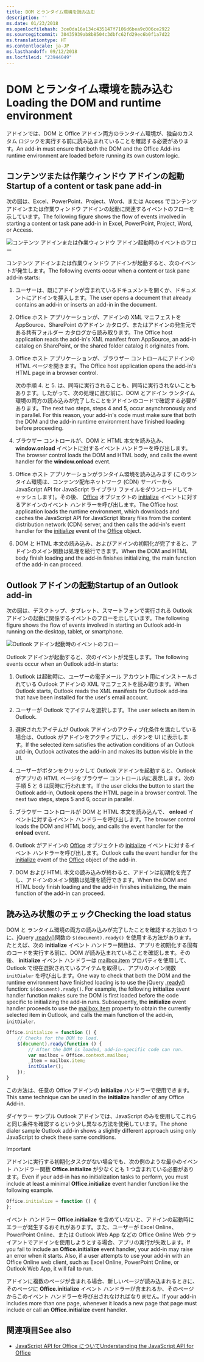 ```yaml
---
title: DOM とランタイム環境を読み込む
description: ''
ms.date: 01/23/2018
ms.openlocfilehash: 3ce0da16a134c435147f7106d6bea9c006ce2922
ms.sourcegitcommit: 30435939ab8b8504c3dbfc62fd29ec6b0f1a7d22
ms.translationtype: HT
ms.contentlocale: ja-JP
ms.lasthandoff: 09/12/2018
ms.locfileid: "23944049"
---
```

# <a name="loading-the-dom-and-runtime-environment"></a><span data-ttu-id="a9fa5-102">DOM とランタイム環境を読み込む</span><span class="sxs-lookup"><span data-stu-id="a9fa5-102">Loading the DOM and runtime environment</span></span>



<span data-ttu-id="a9fa5-103">アドインでは、DOM と Office アドイン両方のランタイム環境が、独自のカスタム ロジックを実行する前に読み込まれていることを確認する必要があります。</span><span class="sxs-lookup"><span data-stu-id="a9fa5-103">An add-in must ensure that both the DOM and the Office Add-ins runtime environment are loaded before running its own custom logic.</span></span> 

## <a name="startup-of-a-content-or-task-pane-add-in"></a><span data-ttu-id="a9fa5-104">コンテンツまたは作業ウィンドウ アドインの起動</span><span class="sxs-lookup"><span data-stu-id="a9fa5-104">Startup of a content or task pane add-in</span></span>

<span data-ttu-id="a9fa5-105">次の図は、Excel、PowerPoint、Project、Word、または Access でコンテンツ アドインまたは作業ウィンドウ アドインの起動に関連するイベントのフローを示しています。</span><span class="sxs-lookup"><span data-stu-id="a9fa5-105">The following figure shows the flow of events involved in starting a content or task pane add-in in Excel, PowerPoint, Project, Word, or Access.</span></span>

![コンテンツ アドインまたは作業ウィンドウ アドイン起動時のイベントのフロー](../images/office15-app-sdk-loading-dom-agave-runtime.png)

<span data-ttu-id="a9fa5-107">コンテンツ アドインまたは作業ウィンドウ アドインが起動すると、次のイベントが発生します。</span><span class="sxs-lookup"><span data-stu-id="a9fa5-107">The following events occur when a content or task pane add-in starts:</span></span> 



1. <span data-ttu-id="a9fa5-108">ユーザーは、既にアドインが含まれているドキュメントを開くか、ドキュメントにアドインを挿入します。</span><span class="sxs-lookup"><span data-stu-id="a9fa5-108">The user opens a document that already contains an add-in or inserts an add-in in the document.</span></span>
    
2. <span data-ttu-id="a9fa5-109">Office ホスト アプリケーションが、アドインの XML マニフェストを AppSource、SharePoint のアドイン カタログ、またはアドインの発生元である共有フォルダー カタログから読み取ります。</span><span class="sxs-lookup"><span data-stu-id="a9fa5-109">The Office host application reads the add-in's XML manifest from AppSource, an add-in catalog on SharePoint, or the shared folder catalog it originates from.</span></span>
    
3. <span data-ttu-id="a9fa5-110">Office ホスト アプリケーションが、ブラウザー コントロールにアドインの HTML ページを開きます。</span><span class="sxs-lookup"><span data-stu-id="a9fa5-110">The Office host application opens the add-in's HTML page in a browser control.</span></span>
    
    <span data-ttu-id="a9fa5-p101">次の手順 4. と 5. は、同時に実行されることも、同時に実行されないこともあります。したがって、次の処理に進む前に、DOM とアドイン ランタイム環境の両方の読み込みが完了したことをアドインのコードで確認する必要があります。</span><span class="sxs-lookup"><span data-stu-id="a9fa5-p101">The next two steps, steps 4 and 5, occur asynchronously and in parallel. For this reason, your add-in's code must make sure that both the DOM and the add-in runtime environment have finished loading before proceeding.</span></span>
    
4. <span data-ttu-id="a9fa5-113">ブラウザー コントロールが、DOM と HTML 本文を読み込み、 **window.onload** イベントに対するイベント ハンドラーを呼び出します。</span><span class="sxs-lookup"><span data-stu-id="a9fa5-113">The browser control loads the DOM and HTML body, and calls the event handler for the  **window.onload** event.</span></span>
    
5. <span data-ttu-id="a9fa5-114">Office ホスト アプリケーションがランタイム環境を読み込みます (このランタイム環境は、コンテンツ配布ネットワーク (CDN) サーバーから JavaScript API for JavaScript ライブラリ ファイルをダウンロードしてキャッシュします)。その後、 [Office](https://docs.microsoft.com/javascript/api/office?view=office-js) オブジェクトの [initialize](https://docs.microsoft.com/javascript/api/office?view=office-js) イベントに対するアドインのイベント ハンドラーを呼び出します。</span><span class="sxs-lookup"><span data-stu-id="a9fa5-114">The Office host application loads the runtime environment, which downloads and caches the JavaScript API for JavaScript library files from the content distribution network (CDN) server, and then calls the add-in's event handler for the [initialize](https://docs.microsoft.com/javascript/api/office?view=office-js) event of the [Office](https://docs.microsoft.com/javascript/api/office?view=office-js) object.</span></span>
    
6. <span data-ttu-id="a9fa5-115">DOM と HTML 本文の読み込み、およびアドインの初期化が完了すると、アドインのメイン関数は処理を続行できます。</span><span class="sxs-lookup"><span data-stu-id="a9fa5-115">When the DOM and HTML body finish loading and the add-in finishes initializing, the main function of the add-in can proceed.</span></span>
    

## <a name="startup-of-an-outlook-add-in"></a><span data-ttu-id="a9fa5-116">Outlook アドインの起動</span><span class="sxs-lookup"><span data-stu-id="a9fa5-116">Startup of an Outlook add-in</span></span>



<span data-ttu-id="a9fa5-117">次の図は、デスクトップ、タブレット、スマートフォンで実行される Outlook アドインの起動に関係するイベントのフローを示しています。</span><span class="sxs-lookup"><span data-stu-id="a9fa5-117">The following figure shows the flow of events involved in starting an Outlook add-in running on the desktop, tablet, or smartphone.</span></span>

![Outlook アドイン起動時のイベントのフロー](../images/outlook15-loading-dom-agave-runtime.png)

<span data-ttu-id="a9fa5-119">Outlook アドインが起動すると、次のイベントが発生します。</span><span class="sxs-lookup"><span data-stu-id="a9fa5-119">The following events occur when an Outlook add-in starts:</span></span> 



1. <span data-ttu-id="a9fa5-120">Outlook は起動時に、ユーザーの電子メール アカウント用にインストールされている Outlook アドインの XML マニフェストを読み取ります。</span><span class="sxs-lookup"><span data-stu-id="a9fa5-120">When Outlook starts, Outlook reads the XML manifests for Outlook add-ins that have been installed for the user's email account.</span></span>
    
2. <span data-ttu-id="a9fa5-121">ユーザーが Outlook でアイテムを選択します。</span><span class="sxs-lookup"><span data-stu-id="a9fa5-121">The user selects an item in Outlook.</span></span>
    
3. <span data-ttu-id="a9fa5-122">選択されたアイテムが Outlook アドインのアクティブ化条件を満たしている場合は、Outlook がアドインをアクティブにし、ボタンを UI に表示します。</span><span class="sxs-lookup"><span data-stu-id="a9fa5-122">If the selected item satisfies the activation conditions of an Outlook add-in, Outlook activates the add-in and makes its button visible in the UI.</span></span>
    
4. <span data-ttu-id="a9fa5-p102">ユーザーがボタンをクリックして Outlook アドインを起動すると、Outlook がアプリの HTML ページをブラウザー コントロール内に表示します。次の手順 5 と 6 は同時に行われます。</span><span class="sxs-lookup"><span data-stu-id="a9fa5-p102">If the user clicks the button to start the Outlook add-in, Outlook opens the HTML page in a browser control. The next two steps, steps 5 and 6, occur in parallel.</span></span>
    
5. <span data-ttu-id="a9fa5-125">ブラウザー コントロールが DOM と HTML 本文を読み込んで、 **onload** イベントに対するイベント ハンドラーを呼び出します。</span><span class="sxs-lookup"><span data-stu-id="a9fa5-125">The browser control loads the DOM and HTML body, and calls the event handler for the  **onload** event.</span></span>
    
6. <span data-ttu-id="a9fa5-126">Outlook がアドインの [Office](https://docs.microsoft.com/javascript/api/office?view=office-js) オブジェクトの [initialize](https://docs.microsoft.com/javascript/api/office?view=office-js) イベントに対するイベント ハンドラーを呼び出します。</span><span class="sxs-lookup"><span data-stu-id="a9fa5-126">Outlook calls the event handler for the [initialize](https://docs.microsoft.com/javascript/api/office?view=office-js) event of the [Office](https://docs.microsoft.com/javascript/api/office?view=office-js) object of the add-in.</span></span>
    
7. <span data-ttu-id="a9fa5-127">DOM および HTML 本文の読み込みが終わると、アドインは初期化を完了し、アドインのメイン関数は処理を続行できます。</span><span class="sxs-lookup"><span data-stu-id="a9fa5-127">When the DOM and HTML body finish loading and the add-in finishes initializing, the main function of the add-in can proceed.</span></span>
    

## <a name="checking-the-load-status"></a><span data-ttu-id="a9fa5-128">読み込み状態のチェック</span><span class="sxs-lookup"><span data-stu-id="a9fa5-128">Checking the load status</span></span>


<span data-ttu-id="a9fa5-p103">DOM と ランタイム環境の両方の読み込みが完了したことを確認する方法の 1 つに、jQuery [.ready()](http://api.jquery.com/ready/)関数の  `$(document).ready()` を使用する方法があります。たとえば、次の **initialize** イベント ハンドラー関数は、アプリを初期化する固有のコードを実行する前に、DOM が読み込まれていることを確認します。その後、 **initialize** イベント ハンドラーは [mailbox.item](https://docs.microsoft.com/javascript/api/outlook/office.mailbox?view=office-js) プロパティを使用して、Outlook で現在選択されているアイテムを取得し、アプリのメイン関数 `initDialer` を呼び出します。</span><span class="sxs-lookup"><span data-stu-id="a9fa5-p103">One way to check that both the DOM and the runtime environment have finished loading is to use the jQuery [.ready()](http://api.jquery.com/ready/) function: `$(document).ready()`. For example, the following  **initialize** event handler function makes sure the DOM is first loaded before the code specific to initializing the add-in runs. Subsequently, the **initialize** event handler proceeds to use the [mailbox.item](https://docs.microsoft.com/javascript/api/outlook/office.mailbox?view=office-js) property to obtain the currently selected item in Outlook, and calls the main function of the add-in, `initDialer`.</span></span>


```js
Office.initialize = function () {
    // Checks for the DOM to load.
    $(document).ready(function () {
        // After the DOM is loaded, add-in-specific code can run.
        var mailbox = Office.context.mailbox;
        _Item = mailbox.item;
        initDialer();
    });
}
```

<span data-ttu-id="a9fa5-132">この方法は、任意の Office アドインの  **initialize** ハンドラーで使用できます。</span><span class="sxs-lookup"><span data-stu-id="a9fa5-132">This same technique can be used in the  **initialize** handler of any Office Add-in.</span></span>

<span data-ttu-id="a9fa5-133">ダイヤラー サンプル Outlook アドインでは、JavaScript のみを使用してこれらと同じ条件を確認するという少し異なる方法を使用しています。</span><span class="sxs-lookup"><span data-stu-id="a9fa5-133">The phone dialer sample Outlook add-in shows a slightly different approach using only JavaScript to check these same conditions.</span></span> 

> [!IMPORTANT]
> <span data-ttu-id="a9fa5-134">アドインに実行する初期化タスクがない場合でも、次の例のような最小のイベント ハンドラー関数 **Office.initialize** が少なくとも 1 つ含まれている必要があります。</span><span class="sxs-lookup"><span data-stu-id="a9fa5-134">Even if your add-in has no initialization tasks to perform, you must include at least a minimal **Office.initialize** event handler function like the following example.</span></span>

```js
Office.initialize = function () {
};
```

<span data-ttu-id="a9fa5-p104">イベント ハンドラー  **Office.initialize** を含めていないと、アドインの起動時にエラーが発生するおそれがあります。また、ユーザーが Excel Online、PowerPoint Online、または Outlook Web App などの Office Online Web クライアントでアドインを使用しようとする場合、アプリの実行が失敗します。</span><span class="sxs-lookup"><span data-stu-id="a9fa5-p104">If you fail to include an  **Office.initialize** event handler, your add-in may raise an error when it starts. Also, if a user attempts to use your add-in with an Office Online web client, such as Excel Online, PowerPoint Online, or Outlook Web App, it will fail to run.</span></span>

<span data-ttu-id="a9fa5-137">アドインに複数のページが含まれる場合、新しいページが読み込まれるときに、そのページに  **Office.initialize** イベント ハンドラーが含まれるか、そのページからこのイベント ハンドラーを呼び出されなければなりません。</span><span class="sxs-lookup"><span data-stu-id="a9fa5-137">If your add-in includes more than one page, whenever it loads a new page that page must include or call an  **Office.initialize** event handler.</span></span>


## <a name="see-also"></a><span data-ttu-id="a9fa5-138">関連項目</span><span class="sxs-lookup"><span data-stu-id="a9fa5-138">See also</span></span>

- [<span data-ttu-id="a9fa5-139">JavaScript API for Office について</span><span class="sxs-lookup"><span data-stu-id="a9fa5-139">Understanding the JavaScript API for Office</span></span>](understanding-the-javascript-api-for-office.md)
    
